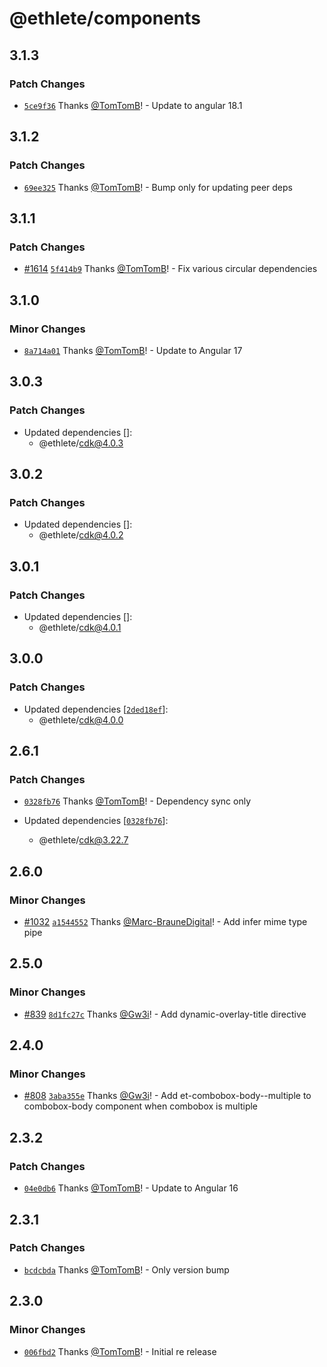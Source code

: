 # @ethlete/components

## 3.1.3

### Patch Changes

- [`5ce9f36`](https://github.com/ethlete-io/ethdk/commit/5ce9f36a62797e734ad624346139c7a3884caa4f) Thanks [@TomTomB](https://github.com/TomTomB)! - Update to angular 18.1

## 3.1.2

### Patch Changes

- [`69ee325`](https://github.com/ethlete-io/ethdk/commit/69ee32561bf0df78569a1649053a37edf9741b9c) Thanks [@TomTomB](https://github.com/TomTomB)! - Bump only for updating peer deps

## 3.1.1

### Patch Changes

- [#1614](https://github.com/ethlete-io/ethdk/pull/1614) [`5f414b9`](https://github.com/ethlete-io/ethdk/commit/5f414b96362366f650945835b87d3cf8ce292bc1) Thanks [@TomTomB](https://github.com/TomTomB)! - Fix various circular dependencies

## 3.1.0

### Minor Changes

- [`8a714a01`](https://github.com/ethlete-io/ethdk/commit/8a714a0147a58fa84c9258fd4b14ffdc835b3442) Thanks [@TomTomB](https://github.com/TomTomB)! - Update to Angular 17

## 3.0.3

### Patch Changes

- Updated dependencies []:
  - @ethlete/cdk@4.0.3

## 3.0.2

### Patch Changes

- Updated dependencies []:
  - @ethlete/cdk@4.0.2

## 3.0.1

### Patch Changes

- Updated dependencies []:
  - @ethlete/cdk@4.0.1

## 3.0.0

### Patch Changes

- Updated dependencies [[`2ded18ef`](https://github.com/ethlete-io/ethdk/commit/2ded18ef14115c9c9e2fb4f86c688d436c807766)]:
  - @ethlete/cdk@4.0.0

## 2.6.1

### Patch Changes

- [`0328fb76`](https://github.com/ethlete-io/ethdk/commit/0328fb769ca53042835826c1967b8d2f25072d63) Thanks [@TomTomB](https://github.com/TomTomB)! - Dependency sync only

- Updated dependencies [[`0328fb76`](https://github.com/ethlete-io/ethdk/commit/0328fb769ca53042835826c1967b8d2f25072d63)]:
  - @ethlete/cdk@3.22.7

## 2.6.0

### Minor Changes

- [#1032](https://github.com/ethlete-io/ethdk/pull/1032) [`a1544552`](https://github.com/ethlete-io/ethdk/commit/a1544552057f1d0230d57a6df69122c772622741) Thanks [@Marc-BrauneDigital](https://github.com/Marc-BrauneDigital)! - Add infer mime type pipe

## 2.5.0

### Minor Changes

- [#839](https://github.com/ethlete-io/ethdk/pull/839) [`8d1fc27c`](https://github.com/ethlete-io/ethdk/commit/8d1fc27c5a103afb1a31906831300651afa66365) Thanks [@Gw3i](https://github.com/Gw3i)! - Add dynamic-overlay-title directive

## 2.4.0

### Minor Changes

- [#808](https://github.com/ethlete-io/ethdk/pull/808) [`3aba355e`](https://github.com/ethlete-io/ethdk/commit/3aba355ed95fbdd9f6b0ddbf9eb396b0eb9d95d2) Thanks [@Gw3i](https://github.com/Gw3i)! - Add et-combobox-body--multiple to combobox-body component when combobox is multiple

## 2.3.2

### Patch Changes

- [`04e0db6`](https://github.com/ethlete-io/ethdk/commit/04e0db6c0007d58705f88605f3f8ed2d0ad05ce3) Thanks [@TomTomB](https://github.com/TomTomB)! - Update to Angular 16

## 2.3.1

### Patch Changes

- [`bcdcbda`](https://github.com/ethlete-io/ethdk/commit/bcdcbda5ed5a3a72be8607ced8af8342ad509df8) Thanks [@TomTomB](https://github.com/TomTomB)! - Only version bump

## 2.3.0

### Minor Changes

- [`006fbd2`](https://github.com/ethlete-io/ethdk/commit/006fbd2ea05161198a530fa8ae848ebd7021ff51) Thanks [@TomTomB](https://github.com/TomTomB)! - Initial re release
